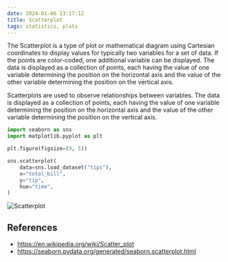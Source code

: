 ```yaml
---
date: 2024-01-06 13:17:12
title: Scatterplot
tags: statistics, plots
---
```


The Scatterplot is a type of plot or mathematical diagram using Cartesian coordinates to display values for typically two variables for a set of data. If the points are color-coded, one additional variable can be displayed. The data is displayed as a collection of points, each having the value of one variable determining the position on the horizontal axis and the value of the other variable determining the position on the vertical axis.

Scatterplots are used to observe relationships between variables. The data is displayed as a collection of points, each having the value of one variable determining the position on the horizontal axis and the value of the other variable determining the position on the vertical axis.

```python
import seaborn as sns
import matplotlib.pyplot as plt

plt.figure(figsize=(9, 5))

sns.scatterplot(
    data=sns.load_dataset("tips"),
    x="total_bill",
    y="tip",
    hue="time",
)
```

![Scatterplot](/images/scatterplot.png)

## References

- https://en.wikipedia.org/wiki/Scatter_plot
- https://seaborn.pydata.org/generated/seaborn.scatterplot.html